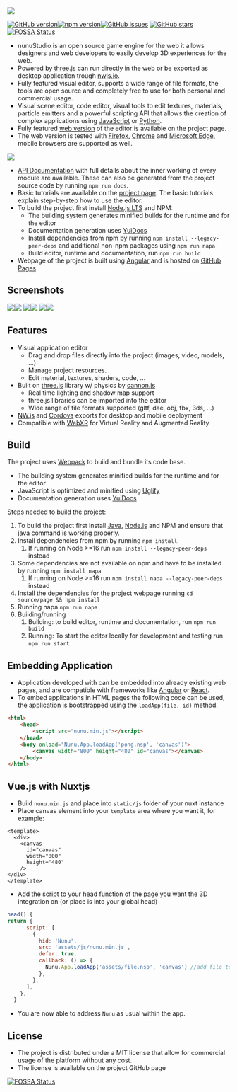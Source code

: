 <img src="https://raw.githubusercontent.com/tentone/nunuStudio/master/source/page/src/assets/github/logo.png">

[![GitHub version](https://badge.fury.io/gh/tentone%2FnunuStudio.svg)](https://badge.fury.io/gh/tentone%2FnunuStudio)[![npm version](https://badge.fury.io/js/nunu-studio.svg)](https://badge.fury.io/js/nunu-studio)[![GitHub issues](https://img.shields.io/github/issues/tentone/nunuStudio.svg)](https://github.com/tentone/nunuStudio/issues) [![GitHub stars](https://img.shields.io/github/stars/tentone/nunuStudio.svg)](https://github.com/tentone/nunuStudio/stargazers)
[![FOSSA Status](https://app.fossa.com/api/projects/git%2Bgithub.com%2Ftentone%2FnunuStudio.svg?type=shield)](https://app.fossa.com/projects/git%2Bgithub.com%2Ftentone%2FnunuStudio?ref=badge_shield)


- nunuStudio is an open source  game engine for the web it allows designers and web developers to easily develop 3D experiences for the web.
- Powered by [three.js](https://github.com/mrdoob/three.js) can run directly in the web or be exported as desktop application trough [nwjs.io](https://nwjs.io).
- Fully featured visual editor, supports a wide range of file formats, the tools are open source and completely free to use for both personal and commercial usage.
- Visual scene editor, code editor, visual tools to edit textures, materials, particle emitters and a powerful scripting API that allows the creation of complex applications using [JavaScript](https://www.javascript.com/) or [Python](https://www.python.org/).
- Fully featured [web version](https://www.nunustudio.org/build/editor/index.html) of the editor is available on the project page.
- The web version is tested with [Firefox](https://www.mozilla.org/en-US/firefox/new/), [Chrome](https://www.google.com/chrome/) and [Microsoft Edge](https://www.microsoft.com/en-us/edge), mobile browsers are supported as well.

<img src="https://raw.githubusercontent.com/tentone/nunuStudio/master/source/page/src/assets/github/web.png">

- [API Documentation](https://nunustudio.org/docs) with full details about the inner working of every module are available. These can also be generated from the project source code by running `npm run docs`.
- Basic tutorials are available on the [project page](https://www.nunustudio.org/learn). The basic tutorials explain step-by-step how to use the editor.
- To build the project first install [Node.js LTS](https://nodejs.org/en/) and NPM:
  - The building system generates minified builds for the runtime and for the editor
  - Documentation generation uses [YuiDocs](https://yui.github.io/yuidoc/)
  - Install dependencies from npm by running `npm install --legacy-peer-deps` and additional non-npm packages using `npm run napa`
  - Build  editor, runtime and documentation, run `npm run build`
- Webpage of the project is built using [Angular](https://angular.io/) and is hosted on [GitHub Pages](https://pages.github.com/)



## Screenshots

<img src="https://raw.githubusercontent.com/tentone/nunuStudio/master/source/page/src/assets/github/2.png"><img src="https://raw.githubusercontent.com/tentone/nunuStudio/master/source/page/src/assets/github/3.png">
<img src="https://raw.githubusercontent.com/tentone/nunuStudio/master/source/page/src/assets/github/4.png"><img src="https://raw.githubusercontent.com/tentone/nunuStudio/master/source/page/src/assets/github/1.png">
<img src="https://raw.githubusercontent.com/tentone/nunuStudio/master/source/page/src/assets/github/5.png"><img src="https://raw.githubusercontent.com/tentone/nunuStudio/master/source/page/src/assets/github/6.png">



## Features

- Visual application editor
  - Drag and drop files directly into the project (images, video, models, ...)
  - Manage project resources.
  - Edit material, textures, shaders, code, ...
- Built on [three.js](https://threejs.org/) library w/ physics by [cannon.js](https://schteppe.github.io/cannon.js/)
  - Real time lighting and shadow map support
  - three.js libraries can be imported into the editor
  - Wide range of file formats supported (gltf, dae, obj, fbx, 3ds, ...)
- [NW.js](https://nwjs.io/) and [Cordova](https://cordova.apache.org/) exports for desktop and mobile deployment
- Compatible with [WebXR](https://www.w3.org/TR/webxr/) for Virtual Reality and Augmented Reality

## Build
The project uses [Webpack](https://webpack.js.org/) to build and bundle its code base.
  - The building system generates minified builds for the runtime and for the editor
  - JavaScript is optimized and minified using [Uglify](https://www.npmjs.com/package/uglify-js)
  - Documentation generation uses [YuiDocs](https://yui.github.io/yuidoc/)

Steps needed to build the project:
1. To build the project first install [Java](https://www.oracle.com/java/technologies/javase-jdk8-downloads.html), [Node.js](https://nodejs.org/en/) and NPM and ensure that java command is working properly.
2. Install dependencies from npm by running `npm install`.
    1. If running on Node >=16 run `npm install --legacy-peer-deps` instead
3. Some dependencies are not available on npm and have to be installed by running `npm install napa`
    1. If running on Node >=16 run `npm install napa --legacy-peer-deps` instead
4. Install the dependencies for the project webpage running `cd source/page && npm install`
5. Running napa `npm run napa`
6. Building/running
    1. Building: to build editor, runtime and documentation, run `npm run build`
    2. Running: To start the editor locally for development and testing run `npm run start`

## Embedding Application

- Application developed with can be embedded into already existing web pages, and are compatible with frameworks like [Angular](https://angular.io/) or [React](https://reactjs.org/).
- To embed applications in HTML pages the following code can be used, the application is bootstrapped using the `loadApp(file, id)` method.

```html
<html>
    <head>
        <script src="nunu.min.js"></script>
    </head>
    <body onload="Nunu.App.loadApp('pong.nsp', 'canvas')">
        <canvas width="800" height="480" id="canvas"></canvas>
    </body>
</html>
```

## Vue.js with Nuxtjs

 - Build `nunu.min.js` and place into `static/js` folder of your nuxt instance
 - Place canvas element into your `template` area where you want it, for example:
```vue
<template>
  <div>
    <canvas
      id="canvas"
      width="800"
      height="480"
    />
</div>
</template>
```
 - Add the script to your head function of the page you want the 3D integration on (or place is into your global head)
```js
head() {
return {
      script: [
        {
          hid: 'Nunu',
          src: 'assets/js/nunu.min.js',
          defer: true,
          callback: () => {
            Nunu.App.loadApp('assets/file.nsp', 'canvas') //add file to load in here
          },
        },
      ],
    },
  }
```

 - You are now able to address `Nunu` as usual within the app.


## License

- The project is distributed under a MIT license that allow for commercial usage of the platform without any cost.
- The license is available on the project GitHub page

[![FOSSA Status](https://app.fossa.com/api/projects/git%2Bgithub.com%2Ftentone%2FnunuStudio.svg?type=large)](https://app.fossa.com/projects/git%2Bgithub.com%2Ftentone%2FnunuStudio?ref=badge_large)